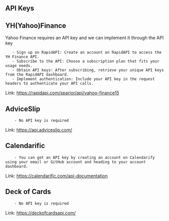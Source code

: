 ## API Keys 

## YH(Yahoo)Finance
 Yahoo Finance requires an API key and we can implement it through the API key
 ``` 
    - Sign up on RapidAPI: Create an account on RapidAPI to access the YH Finance API.
    - Subscribe to the API: Choose a subscription plan that fits your usage needs.
    - Obtain API keys: After subscribing, retrieve your unique API keys from the RapidAPI dashboard.
    - Implement authentication: Include your API key in the request headers to authenticate your API calls.
```
Link: https://rapidapi.com/sparior/api/yahoo-finance15
## AdviceSlip
```
    - No API key is required
```
Link: https://api.adviceslip.com/
## Calendarific
```
    - You can get an API key by creating an account on Calendarify using your email or GitHub account and heading to your account dashboard.
```
Link: https://calendarific.com/api-documentation
## Deck of Cards
```
    - No API key is required
```
Link: https://deckofcardsapi.com/ 

